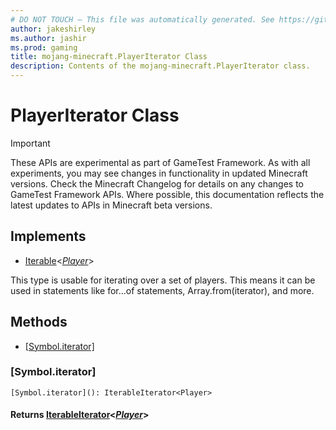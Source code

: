 ```yaml
---
# DO NOT TOUCH — This file was automatically generated. See https://github.com/Mojang/MinecraftApiDocsGenerator to modify descriptions, examples, etc.
author: jakeshirley
ms.author: jashir
ms.prod: gaming
title: mojang-minecraft.PlayerIterator Class
description: Contents of the mojang-minecraft.PlayerIterator class.
---
```

# PlayerIterator Class
>[!IMPORTANT]
>These APIs are experimental as part of GameTest Framework. As with all experiments, you may see changes in functionality in updated Minecraft versions. Check the Minecraft Changelog for details on any changes to GameTest Framework APIs. Where possible, this documentation reflects the latest updates to APIs in Minecraft beta versions.

## Implements
- [Iterable](https://microsoft.github.io/PowerBI-JavaScript/interfaces/_node_modules_typedoc_node_modules_typescript_lib_lib_es2015_iterable_d_.iterable.html)&lt;[*Player*](Player.md)&gt;

This type is usable for iterating over a set of players. This means it can be used in statements like for...of statements, Array.from(iterator), and more.

## Methods
- [[Symbol.iterator]](#[symbol.iterator])

### **[Symbol.iterator]**
`
[Symbol.iterator](): IterableIterator<Player>
`

#### **Returns** [IterableIterator](https://microsoft.github.io/PowerBI-JavaScript/interfaces/_node_modules_typedoc_node_modules_typescript_lib_lib_es2015_iterable_d_.iterableiterator.html)&lt;[*Player*](Player.md)&gt;
